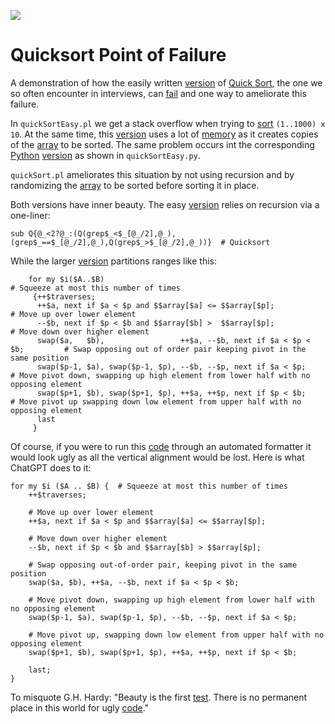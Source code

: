<div>
    <p><a href="https://github.com/philiprbrenan/quickSortFailure"><img src="https://github.com/philiprbrenan/quickSortFailure/workflows/Test/badge.svg"></a>
</div>

# Quicksort Point of Failure

A demonstration of how the easily written [version](https://en.wikipedia.org/wiki/Software_versioning) of [Quick Sort](https://github.com/philiprbrenan/QuickSort), the one we so
often encounter in interviews, can [fail](https://1lib.eu/book/2468851/544b50) and one way to ameliorate this failure.

In ``quickSortEasy.pl`` we get a stack overflow when trying to [sort](https://en.wikipedia.org/wiki/Sorting) ``(1..1000)
x 10``.  At the same time, this [version](https://en.wikipedia.org/wiki/Software_versioning) uses a lot of [memory](https://en.wikipedia.org/wiki/Computer_memory) as it creates
copies of the [array](https://en.wikipedia.org/wiki/Dynamic_array) to be sorted. The same problem occurs int the corresponding [Python](https://www.python.org/) [version](https://en.wikipedia.org/wiki/Software_versioning) as shown in ``quickSortEasy.py``.

``quickSort.pl`` ameliorates this situation by not using recursion and by
randomizing the [array](https://en.wikipedia.org/wiki/Dynamic_array) to be sorted before sorting it in place.

Both versions have inner beauty.  The easy [version](https://en.wikipedia.org/wiki/Software_versioning) relies on recursion via a
one-liner:

```
sub Q{@_<2?@_:(Q(grep$_<$_[@_/2],@_),(grep$_==$_[@_/2],@_),Q(grep$_>$_[@_/2],@_))}  # Quicksort

```

While the larger [version](https://en.wikipedia.org/wiki/Software_versioning) partitions ranges like this:

```
    for my $i($A..$B)                                                           # Squeeze at most this number of times
     {++$traverses;
      ++$a, next if $a < $p and $$array[$a] <= $$array[$p];                     # Move up over lower element
      --$b, next if $p < $b and $$array[$b] >  $$array[$p];                     # Move down over higher element
      swap($a,   $b),                 ++$a, --$b, next if $a < $p < $b;         # Swap opposing out of order pair keeping pivot in the same position
      swap($p-1, $a), swap($p-1, $p), --$b, --$p, next if $a < $p;              # Move pivot down, swapping up high element from lower half with no opposing element
      swap($p+1, $b), swap($p+1, $p), ++$a, ++$p, next if $p < $b;              # Move pivot up swapping down low element from upper half with no opposing element
      last
     }
```

Of course, if you were to run this [code](https://en.wikipedia.org/wiki/Computer_program) through an automated formatter it would
look ugly as all the vertical alignment would be lost.  Here is what ChatGPT
does to it:

```
for my $i ($A .. $B) {  # Squeeze at most this number of times
    ++$traverses;

    # Move up over lower element
    ++$a, next if $a < $p and $$array[$a] <= $$array[$p];

    # Move down over higher element
    --$b, next if $p < $b and $$array[$b] > $$array[$p];

    # Swap opposing out-of-order pair, keeping pivot in the same position
    swap($a, $b), ++$a, --$b, next if $a < $p < $b;

    # Move pivot down, swapping up high element from lower half with no opposing element
    swap($p-1, $a), swap($p-1, $p), --$b, --$p, next if $a < $p;

    # Move pivot up, swapping down low element from upper half with no opposing element
    swap($p+1, $b), swap($p+1, $p), ++$a, ++$p, next if $p < $b;

    last;
}

```

To misquote G.H. Hardy: "Beauty is the first [test](https://en.wikipedia.org/wiki/Software_testing). There is no permanent place in this world for ugly [code](https://en.wikipedia.org/wiki/Computer_program)." 